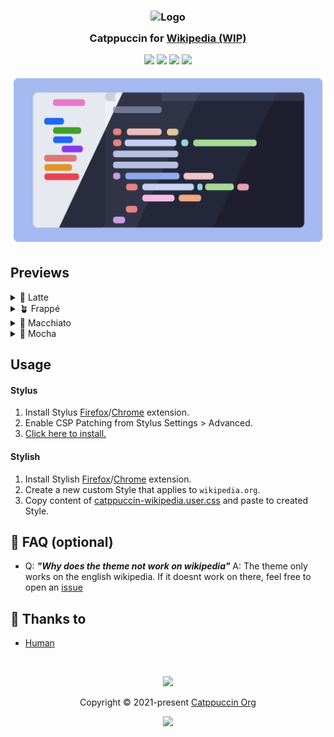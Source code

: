 <h3 align="center">
	<img src="https://raw.githubusercontent.com/catppuccin/catppuccin/main/assets/logos/exports/1544x1544_circle.png" width="100" alt="Logo"/><br/>
	<img src="https://raw.githubusercontent.com/catppuccin/catppuccin/main/assets/misc/transparent.png" height="30" width="0px"/>
	Catppuccin for <a href="https://wikipedia.org">Wikipedia (WIP)</a>
	<img src="https://raw.githubusercontent.com/catppuccin/catppuccin/main/assets/misc/transparent.png" height="30" width="0px"/>
</h3>

<p align="center">
	<a href="https://github.com/catppuccin/wikipedia/stargazers"><img src="https://img.shields.io/github/stars/catppuccin/wikipedia?colorA=363a4f&colorB=b7bdf8&style=for-the-badge"></a>
	<a href="https://github.com/catppuccin/wikipedia/issues"><img src="https://img.shields.io/github/issues/catppuccin/wikipedia?colorA=363a4f&colorB=f5a97f&style=for-the-badge"></a>
	<a href="https://github.com/catppuccin/wikipedia/contributors"><img src="https://img.shields.io/github/contributors/catppuccin/wikipedia?colorA=363a4f&colorB=a6da95&style=for-the-badge"></a>
	<a href="https://raw.githubusercontent.com/catppuccin/wikipedia/main/catppuccin-wikipedia.user.css"><img src="https://img.shields.io/badge/stylus-install-cba6f7?colorA=363a4f&style=for-the-badge"></a>
</p>

<p align="center">
	<img src="https://github.com/catppuccin/catppuccin/raw/main/assets/previews/sample.webp"/>
</p>

## Previews

<details>
<summary>🌻 Latte</summary>
<img src="https://github.com/catppuccin/catppuccin/raw/main/assets/previews/latte.webp"/>
</details>
<details>
<summary>🪴 Frappé</summary>
<img src="https://github.com/catppuccin/catppuccin/raw/main/assets/previews/frappe.webp"/>
</details>
<details>
<summary>🌺 Macchiato</summary>
<img src="https://github.com/catppuccin/catppuccin/raw/main/assets/previews/macchiato.webp"/>
</details>
<details>
<summary>🌿 Mocha</summary>
<img src="https://github.com/catppuccin/catppuccin/raw/main/assets/previews/mocha.webp"/>
</details>

## Usage

#### Stylus
1. Install Stylus [Firefox](https://addons.mozilla.org/en-GB/firefox/addon/styl-us/)/[Chrome](https://chrome.google.com/webstore/detail/stylus/clngdbkpkpeebahjckkjfobafhncgmne) extension.
2. Enable CSP Patching from Stylus Settings > Advanced.
3. [Click here to install.](https://github.com/catppuccin/wikipedia/raw/main/catppuccin-wikipedia.user.css)

#### Stylish
1. Install Stylish [Firefox](https://addons.mozilla.org/en-GB/firefox/addon/stylish/)/[Chrome](https://chrome.google.com/webstore/detail/stylish-custom-themes-for/fjnbnpbmkenffdnngjfgmeleoegfcffe) extension.
2. Create a new custom Style that applies to `wikipedia.org`.
3. Copy content of [catppuccin-wikipedia.user.css](catppuccin-wikipedia.css) and paste to created Style.

## 🙋 FAQ (optional)

-	Q: **_"Why does the theme not work on wikipedia"_**
	A: The theme only works on the english wikipedia. If it doesnt work on there, feel free to open an [issue](https://github.com/catppuccin/wikipedia/issues) 

## 💝 Thanks to

- [Human](https://github.com/catppuccin)

&nbsp;

<p align="center">
	<img src="https://raw.githubusercontent.com/catppuccin/catppuccin/main/assets/footers/gray0_ctp_on_line.svg?sanitize=true" />
</p>

<p align="center">
	Copyright &copy; 2021-present <a href="https://github.com/catppuccin" target="_blank">Catppuccin Org</a>
</p>

<p align="center">
	<a href="https://github.com/catppuccin/catppuccin/blob/main/LICENSE"><img src="https://img.shields.io/static/v1.svg?style=for-the-badge&label=License&message=MIT&logoColor=d9e0ee&colorA=363a4f&colorB=b7bdf8"/></a>
</p>
